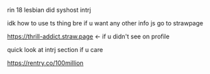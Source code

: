 rin 18 lesbian did syshost intrj

idk how to use ts thing bre
if u want any other info js go to strawpage

https://thrill-addict.straw.page
<- if u didn't see on profile

quick look at intrj section if u care

https://rentry.co/100million
